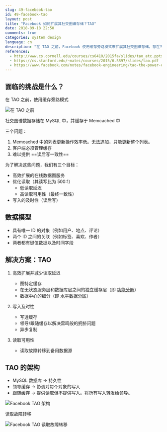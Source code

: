 ```yaml
---
slug: 49-facebook-tao
id: 49-facebook-tao
layout: post
title: "Facebook 如何扩展其社交图谱存储？TAO"
date: 2018-09-18 22:50
comments: true
categories: system design
language: cn
description: "在 TAO 之前，Facebook 使用缓存旁路模式来扩展其社交图谱存储。存在三个问题：列表更新操作效率低；客户端必须管理缓存，且很难提供读后写一致性。通过 TAO，这些问题得以解决。"
references:
  - http://www.cs.cornell.edu/courses/cs6410/2015fa/slides/tao_atc.pptx
  - https://cs.stanford.edu/~matei/courses/2015/6.S897/slides/tao.pdf
  - https://www.facebook.com/notes/facebook-engineering/tao-the-power-of-the-graph/10151525983993920/
---
```


## 面临的挑战是什么？

在 TAO 之前，使用缓存旁路模式

![在 TAO 之前](https://puncsky.com/img/tao-before.png)

社交图谱数据存储在 MySQL 中，并缓存于 Memcached 中


三个问题：

1. Memcached 中的列表更新操作效率低。无法追加，只能更新整个列表。
2. 客户端必须管理缓存
3. 难以提供 ==读后写一致性==


为了解决这些问题，我们有三个目标：

- 高效扩展的在线数据图服务
- 优化读取（其读写比为 500:1）
	- 低读取延迟
	- 高读取可用性（最终一致性）
- 写入的及时性（读后写）



## 数据模型

- 具有唯一 ID 的对象（例如用户、地点、评论）
- 两个 ID 之间的关联（例如标签、喜欢、作者）
- 两者都有键值数据以及时间字段



## 解决方案：TAO

1. 高效扩展并减少读取延迟
	- 图特定缓存
	- 在无状态服务层和数据库层之间的独立缓存层（即 [功能分解](https://tianpan.co/notes/41-how-to-scale-a-web-service)）
	- 数据中心的细分（即 [水平数据分区](https://tianpan.co/notes/41-how-to-scale-a-web-service)）


2. 写入及时性
	- 写透缓存
    - 领导/跟随缓存以解决雷鸣般的拥挤问题
	- 异步复制


3. 读取可用性
	- 读取故障转移到备用数据源



## TAO 的架构

- MySQL 数据库 → 持久性
- 领导缓存 → 协调对每个对象的写入
- 跟随缓存 → 提供读取但不提供写入。将所有写入转发给领导。


![Facebook TAO 架构](https://puncsky.com/img/tao-architecture.png)


读取故障转移

![Facebook TAO 读取故障转移](https://puncsky.com/img/tao-read-failover.png)